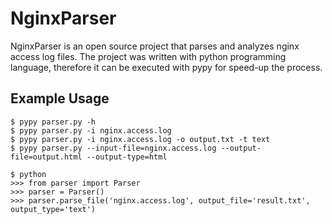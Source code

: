 # NginxParser
NginxParser is an open source project that parses and analyzes nginx access log files. The project was written with python programming language, therefore it can be executed with pypy for speed-up the process.

## Example Usage

    $ pypy parser.py -h
    $ pypy parser.py -i nginx.access.log
    $ pypy parser.py -i nginx.access.log -o output.txt -t text
    $ pypy parser.py --input-file=nginx.access.log --output-file=output.html --output-type=html

    $ python
    >>> from parser import Parser
    >>> parser = Parser()
    >>> parser.parse_file('nginx.access.log', output_file='result.txt', output_type='text')


    
